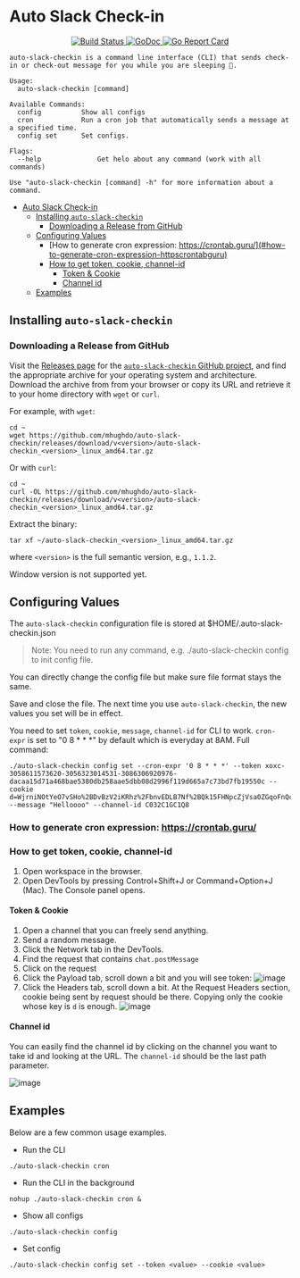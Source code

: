 # Auto Slack Check-in

<p align="center">
  <a href="https://github.com/mhughdo/auto-slack-checkin/actions/workflows/release.yml/badge.svg">
    <img src="https://github.com/mhughdo/auto-slack-checkin/actions/workflows/release.yml/badge.svg" alt="Build Status" />
  </a>
  <a href="https://godoc.org/github.com/mhughdo/auto-slack-checkin">
    <img src="https://godoc.org/github.com/mhughdo/auto-slack-checkin?status.svg" alt="GoDoc" />
  </a>
  <a href="https://goreportcard.com/report/github.com/mhughdo/auto-slack-checkin">
    <img src="https://goreportcard.com/badge/github.com/mhughdo/auto-slack-checkin" alt="Go Report Card" />
  </a>
</p>

```
auto-slack-checkin is a command line interface (CLI) that sends check-in or check-out message for you while you are sleeping 🛌.

Usage:
  auto-slack-checkin [command]

Available Commands:
  config          Show all configs
  cron            Run a cron job that automatically sends a message at a specified time.
  config set      Set configs.

Flags:
  --help              Get helo about any command (work with all commands)

Use "auto-slack-checkin [command] -h" for more information about a command.
```

- [Auto Slack Check-in](#auto-slack-check-in)
  - [Installing `auto-slack-checkin`](#installing-auto-slack-checkin)
    - [Downloading a Release from GitHub](#downloading-a-release-from-github)
  - [Configuring Values](#configuring--values)
    - [How to generate cron expression: https://crontab.guru/](#how-to-generate-cron-expression-httpscrontabguru)
    - [How to get token, cookie, channel-id](#how-to-get-token-cookie-channel-id)
      - [Token & Cookie](#token--cookie)
      - [Channel id](#channel-id)
  - [Examples](#examples)

## Installing `auto-slack-checkin`

### Downloading a Release from GitHub

Visit the [Releases page](https://github.com/mhughdo/auto-slack-checkin/releases) for the
[`auto-slack-checkin` GitHub project](https://github.com/mhughdo/auto-slack-checkin), and find the appropriate archive
for your operating system and architecture. Download the archive from from your browser or copy its URL and retrieve it
to your home directory with `wget` or `curl`.

For example, with `wget`:

```
cd ~
wget https://github.com/mhughdo/auto-slack-checkin/releases/download/v<version>/auto-slack-checkin_<version>_linux_amd64.tar.gz
```

Or with `curl`:

```
cd ~
curl -OL https://github.com/mhughdo/auto-slack-checkin/releases/download/v<version>/auto-slack-checkin_<version>_linux_amd64.tar.gz
```

Extract the binary:

```
tar xf ~/auto-slack-checkin_<version>_linux_amd64.tar.gz
```

where `<version>` is the full semantic version, e.g., `1.1.2`.

Window version is not supported yet.

## Configuring Values

The `auto-slack-checkin` configuration file is stored at \$HOME/.auto-slack-checkin.json

> Note: You need to run any command, e.g. ./auto-slack-checkin config to init config file.

You can directly change the config file but make sure file format stays the same.

Save and close the file. The next time you use `auto-slack-checkin`, the new values you set will be in effect.

You need to set `token`, `cookie`, `message`, `channel-id` for CLI to work. `cron-expr` is set to "0 8 \* \* \*" by
default which is everyday at 8AM. Full command:

```
./auto-slack-checkin config set --cron-expr '0 8 * * *' --token xoxc-3058611573620-3056323014531-3086306920976-dacaa15d71a468bae5380db258aae5dbb08d2996f119d665a7c73bd7fb19550c --cookie d=WjrniNOtYeO7vSHo%2BDvBzV2iKRhz%2FbnvEDLB7Nf%2BQk15FHNpcZjVsa0ZGqoFnQcLrLklTB9EvxtkhPRs5vJbWso9%2F6cHyVUqKD%2Biuytj9g7W2eDD7d4vUzspyX9ABroxqin4Qbab7qAi4%2BEF3YtYhWfvU6%2FaNEmgK00EadzfGxz7EB92DV2ZEkPtKw%3D%3D --message "Helloooo" --channel-id C032C1GC1Q8

```

### How to generate cron expression: https://crontab.guru/

### How to get token, cookie, channel-id

1. Open workspace in the browser.
2. Open DevTools by pressing Control+Shift+J or Command+Option+J (Mac). The Console panel opens.

#### Token & Cookie

1. Open a channel that you can freely send anything.
2. Send a random message.
3. Click the Network tab in the DevTools.
4. Find the request that contains `chat.postMessage`
5. Click on the request
6. Click the Payload tab, scroll down a bit and you will see token:
   ![image](https://user-images.githubusercontent.com/15611134/153596766-ca46d933-2604-4549-be8c-70288aedc172.png)
7. Click the Headers tab, scroll down a bit. At the Request Headers section, cookie being sent by request should be
   there. Copying only the cookie whose key is `d` is enough.
   ![image](https://user-images.githubusercontent.com/15611134/153597140-fb29c9aa-b31c-4164-a63d-abf89137ebc2.png)

#### Channel id

You can easily find the channel id by clicking on the channel you want to take id and looking at the URL. The
`channel-id` should be the last path parameter.

![image](https://user-images.githubusercontent.com/15611134/153597499-2fb50ec4-1bba-4051-ace6-78626bcf7000.png)

## Examples

Below are a few common usage examples.

- Run the CLI

```
./auto-slack-checkin cron
```

- Run the CLI in the background

```
nohup ./auto-slack-checkin cron &
```

- Show all configs

```
./auto-slack-checkin config
```

- Set config

```
./auto-slack-checkin config set --token <value> --cookie <value>
```
